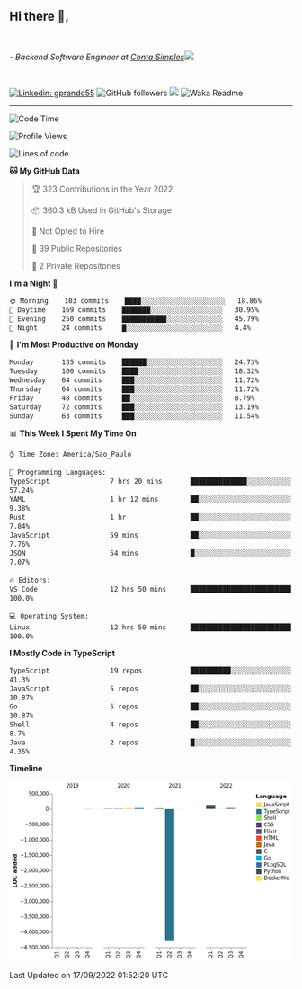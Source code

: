 <h2>Hi there  👋,</h2> </br>

<p><em>- Backend Software Engineer at <a href="https://contasimples.com">Conta Simples</a><img src="https://media.giphy.com/media/WUlplcMpOCEmTGBtBW/giphy.gif" width="30"> 
</em></p></br>


[![Linkedin: gprando55](https://img.shields.io/badge/-gprando55-blue?style=flat-square&logo=Linkedin&logoColor=white&link=https://www.linkedin.com/in/gprando55/)](https://www.linkedin.com/in/gprando55)
![GitHub followers](https://img.shields.io/github/followers/gprando55?label=Follow&style=social)
![](https://visitor-badge.glitch.me/badge?page_id=gprando55.gprando55)
![Waka Readme](https://github.com/gprando55/gprando55/workflows/Waka%20Readme/badge.svg)

---
<!--START_SECTION:waka-->
![Code Time](http://img.shields.io/badge/Code%20Time-2%2C020%20hrs%2038%20mins-blue)

![Profile Views](http://img.shields.io/badge/Profile%20Views-4-blue)

![Lines of code](https://img.shields.io/badge/From%20Hello%20World%20I%27ve%20Written--4%20Million%20lines%20of%20code-blue)

**🐱 My GitHub Data** 

> 🏆 323 Contributions in the Year 2022
 > 
> 📦 360.3 kB Used in GitHub's Storage 
 > 
> 🚫 Not Opted to Hire
 > 
> 📜 39 Public Repositories 
 > 
> 🔑 2 Private Repositories  
 > 
**I'm a Night 🦉** 

```text
🌞 Morning    103 commits    ████░░░░░░░░░░░░░░░░░░░░░   18.86% 
🌆 Daytime    169 commits    ███████░░░░░░░░░░░░░░░░░░   30.95% 
🌃 Evening    250 commits    ███████████░░░░░░░░░░░░░░   45.79% 
🌙 Night      24 commits     █░░░░░░░░░░░░░░░░░░░░░░░░   4.4%

```
📅 **I'm Most Productive on Monday** 

```text
Monday       135 commits    ██████░░░░░░░░░░░░░░░░░░░   24.73% 
Tuesday      100 commits    ████░░░░░░░░░░░░░░░░░░░░░   18.32% 
Wednesday    64 commits     ███░░░░░░░░░░░░░░░░░░░░░░   11.72% 
Thursday     64 commits     ███░░░░░░░░░░░░░░░░░░░░░░   11.72% 
Friday       48 commits     ██░░░░░░░░░░░░░░░░░░░░░░░   8.79% 
Saturday     72 commits     ███░░░░░░░░░░░░░░░░░░░░░░   13.19% 
Sunday       63 commits     ███░░░░░░░░░░░░░░░░░░░░░░   11.54%

```


📊 **This Week I Spent My Time On** 

```text
⌚︎ Time Zone: America/Sao_Paulo

💬 Programming Languages: 
TypeScript               7 hrs 20 mins       ██████████████░░░░░░░░░░░   57.24% 
YAML                     1 hr 12 mins        ██░░░░░░░░░░░░░░░░░░░░░░░   9.38% 
Rust                     1 hr                ██░░░░░░░░░░░░░░░░░░░░░░░   7.84% 
JavaScript               59 mins             ██░░░░░░░░░░░░░░░░░░░░░░░   7.76% 
JSON                     54 mins             █░░░░░░░░░░░░░░░░░░░░░░░░   7.07%

🔥 Editors: 
VS Code                  12 hrs 50 mins      █████████████████████████   100.0%

💻 Operating System: 
Linux                    12 hrs 50 mins      █████████████████████████   100.0%

```

**I Mostly Code in TypeScript** 

```text
TypeScript               19 repos            ██████████░░░░░░░░░░░░░░░   41.3% 
JavaScript               5 repos             ██░░░░░░░░░░░░░░░░░░░░░░░   10.87% 
Go                       5 repos             ██░░░░░░░░░░░░░░░░░░░░░░░   10.87% 
Shell                    4 repos             ██░░░░░░░░░░░░░░░░░░░░░░░   8.7% 
Java                     2 repos             █░░░░░░░░░░░░░░░░░░░░░░░░   4.35%

```


**Timeline**

![Chart not found](https://raw.githubusercontent.com/gprando55/gprando55/master/charts/bar_graph.png) 


 Last Updated on 17/09/2022 01:52:20 UTC
<!--END_SECTION:waka-->
